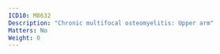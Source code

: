 ```yaml
---
ICD10: M8632
Description: "Chronic multifocal osteomyelitis: Upper arm"
Matters: No
Weight: 0
---
```

